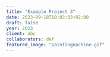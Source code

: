 ```yaml
---
title: "Example Project 3"
date: 2023-09-18T10:03:03+02:00
draft: false
year: 2023
client: abc
collaborators: def
featured_image: "paintingmachine.gif"
---
```


